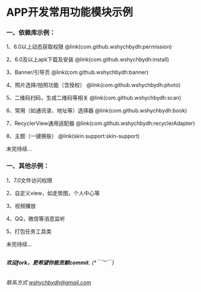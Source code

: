 # APP开发常用功能模块示例

### 一、依赖库示例：

1、6.0以上动态获取权限           @link(com.github.wshychbydh:permission)          

2、6.0及以上apk下载及安装        @link(com.github.wshychbydh:install) 

3、Banner/引导页                 @link(com.github.wshychbydh:banner)   

4、照片选择/拍照功能（含授权）    @link(com.github.wshychbydh:photo)

5、二维码扫码，生成二维码等相关   @link(com.github.wshychbydh:scan)

6、常用（如通讯录、地址等）选择器 @link(com.github.wshychbydh:book)

7、RecyclerView通用适配器        @link(com.github.wshychbydh:recyclerAdapter)

8、主题（一键换肤）              @link(skin.support:skin-support)

未完待续...


### 一、其他示例：

1、7.0文件访问权限   

2、自定义view，如走势图，个人中心等

3、视频播放

4、QQ，微信等消息监听

5、打包任务工具类

未完待续...
    
##

###### **欢迎fork，更希望你能贡献commit.** (*￣︶￣)    

###### 联系方式 wshychbydh@gmail.com
